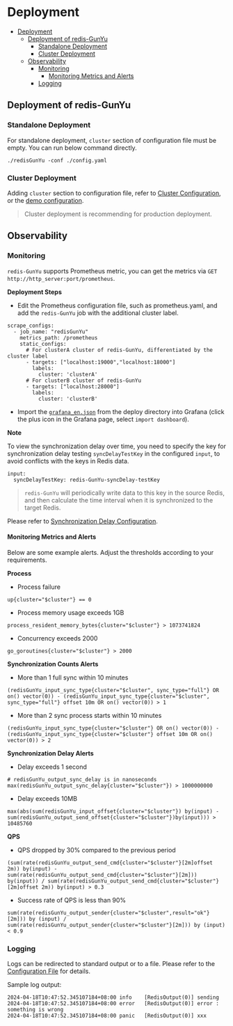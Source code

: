# Deployment


- [Deployment](#deployment)
  - [Deployment of redis-GunYu](#deployment-of-redis-gunyu)
    - [Standalone Deployment](#standalone-deployment)
    - [Cluster Deployment](#cluster-deployment)
  - [Observability](#observability)
    - [Monitoring](#monitoring)
      - [Monitoring Metrics and Alerts](#monitoring-metrics-and-alerts)
    - [Logging](#logging)



## Deployment of redis-GunYu

### Standalone Deployment

For standalone deployment, `cluster` section of configuration file must be empty. 
You can run below command directly.
```
./redisGunYu -conf ./config.yaml
```


### Cluster Deployment

Adding `cluster` section to configuration file, refer to [Cluster Configuration](configuration_en.md#cluster), or the [demo configuration](configuration_en.md#detailed-configuration).


> Cluster deployment is recommending for production deployment.




## Observability

### Monitoring

`redis-GunYu` supports Prometheus metric, you can get the metrics via `GET http://http_server:port/prometheus`.  



**Deployment Steps**

- Edit the Prometheus configuration file, such as prometheus.yaml, and add the `redis-GunYu` job with the additional cluster label.
```
scrape_configs:
  - job_name: "redisGunYu"
    metrics_path: /prometheus
    static_configs:
      # For clusterA cluster of redis-GunYu, differentiated by the cluster label
      - targets: ["localhost:19000","localhost:18000"]
        labels:
          cluster: 'clusterA'
      # For clusterB cluster of redis-GunYu
      - targets: ["localhost:28000"]
        labels:
          cluster: 'clusterB'
```
- Import the [`grafana_en.json`](../deploy/grafana_en.json) from the deploy directory into Grafana (click the plus icon in the Grafana page, select `import dashboard`).


**Note**

To view the synchronization delay over time, you need to specify the key for synchronization delay testing `syncDelayTestKey` in the configured `input`, to avoid conflicts with the keys in Redis data.
```
input:
  syncDelayTestKey: redis-GunYu-syncDelay-testKey
```
> `redis-GunYu` will periodically write data to this key in the source Redis, and then calculate the time interval when it is synchronized to the target Redis.


Please refer to [Synchronization Delay Configuration](configuration_en.md#output).



#### Monitoring Metrics and Alerts

Below are some example alerts. Adjust the thresholds according to your requirements.

**Process**

- Process failure
```
up{cluster="$cluster"} == 0
```

- Process memory usage exceeds 1GB
```
process_resident_memory_bytes{cluster="$cluster"} > 1073741824
```

- Concurrency exceeds 2000
```
go_goroutines{cluster="$cluster"} > 2000
```


**Synchronization Counts Alerts**

- More than 1 full sync within 10 minutes
```
(redisGunYu_input_sync_type{cluster="$cluster", sync_type="full"} OR on() vector(0)) - (redisGunYu_input_sync_type{cluster="$cluster", sync_type="full"} offset 10m OR on() vector(0)) > 1
```

- More than 2 sync process starts within 10 minutes
```
(redisGunYu_input_sync_type{cluster="$cluster"} OR on() vector(0)) - (redisGunYu_input_sync_type{cluster="$cluster"} offset 10m OR on() vector(0)) > 2
```


**Synchronization Delay Alerts**

- Delay exceeds 1 second
```
# redisGunYu_output_sync_delay is in nanoseconds
max(redisGunYu_output_sync_delay{cluster="$cluster"}) > 1000000000
```

- Delay exceeds 10MB
```
max(abs(sum(redisGunYu_input_offset{cluster="$cluster"}) by(input) - sum(redisGunYu_output_send_offset{cluster="$cluster"})by(input))) > 10485760
```



**QPS**

- QPS dropped by 30% compared to the previous period
```
(sum(rate(redisGunYu_output_send_cmd{cluster="$cluster"}[2m]offset 2m)) by(input) - sum(rate(redisGunYu_output_send_cmd{cluster="$cluster"}[2m])) by(input)) / sum(rate(redisGunYu_output_send_cmd{cluster="$cluster"}[2m]offset 2m)) by(input) > 0.3
```

- Success rate of QPS is less than 90%
```
sum(rate(redisGunYu_output_sender{cluster="$cluster",result="ok"}[2m])) by (input) / sum(rate(redisGunYu_output_sender{cluster="$cluster"}[2m])) by (input)  < 0.9
```



### Logging

Logs can be redirected to standard output or to a file. Please refer to the [Configuration File](configuration_en.md#logging) for details.

Sample log output:
```
2024-04-18T10:47:52.345107184+08:00	info	[RedisOutput(0)] sending
2024-04-18T10:47:52.345107184+08:00	error	[RedisOutput(0)] error : something is wrong
2024-04-18T10:47:52.345107184+08:00	panic	[RedisOutput(0)] xxx
```